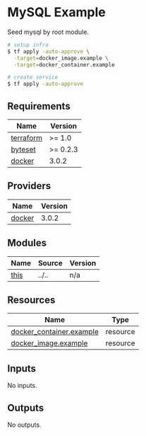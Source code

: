 # MySQL Example

Seed mysql by root module.

```bash
# setup infra
$ tf apply -auto-approve \
  -target=docker_image.example \
  -target=docker_container.example

# create service
$ tf apply -auto-approve
```

<!-- BEGIN_TF_DOCS -->
## Requirements

| Name | Version |
|------|---------|
| <a name="requirement_terraform"></a> [terraform](#requirement\_terraform) | >= 1.0 |
| <a name="requirement_byteset"></a> [byteset](#requirement\_byteset) | >= 0.2.3 |
| <a name="requirement_docker"></a> [docker](#requirement\_docker) | 3.0.2 |

## Providers

| Name | Version |
|------|---------|
| <a name="provider_docker"></a> [docker](#provider\_docker) | 3.0.2 |

## Modules

| Name | Source | Version |
|------|--------|---------|
| <a name="module_this"></a> [this](#module\_this) | ../.. | n/a |

## Resources

| Name | Type |
|------|------|
| [docker_container.example](https://registry.terraform.io/providers/kreuzwerker/docker/3.0.2/docs/resources/container) | resource |
| [docker_image.example](https://registry.terraform.io/providers/kreuzwerker/docker/3.0.2/docs/resources/image) | resource |

## Inputs

No inputs.

## Outputs

No outputs.
<!-- END_TF_DOCS -->
